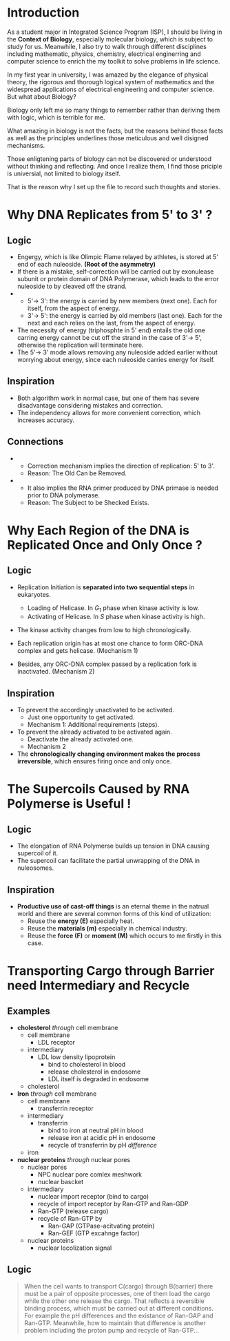 # Introduction
As a student major in Integrated Science Program (ISP), I should be living in the **Context of Biology**, especially molecular biology, which is subject to study for us. Meanwhile, I also try to walk through different disciplines including mathematic, physics, chemistry, electrical enginerring and computer science to enrich the my toolkit to solve problems in life science.

In my first year in university, I was amazed by the elegance of physical theory, the rigorous and thorough logical system of mathematics and the widespread applications of electrical engineering and computer science. But what about Biology?

Biology only left me so many things to remember rather than deriving them with logic, which is terrible for me.

What amazing in biology is not the facts, but the reasons behind those facts as well as the principles underlines those meticulous and well disigned mechanisms.

Those enligtening parts of biology can not be discovered or understood without thinking and reflecting. And once I realize them, I find those priciple is universial, not limited to biology itself.

That is the reason why I set up the file to record such thoughts and stories.

# Why DNA Replicates from 5' to 3' ?
## Logic
* Engergy, which is like Olimpic Flame relayed by athletes, is stored at 5' end of each nuleoside. **(Root of the asymmetry)**
* If there is a mistake, self-correction will be carried out by exonulease subunit or protein domain of DNA Polymerase, which leads to the error nuleoside to by cleaved off the strand.
* 
    * 5'$\rightarrow$ 3': the energy is carried by new members (next one). Each for itself, from the aspect of energy.
    * 3'$\rightarrow$ 5': the energy is carried by old members (last one). Each for the next and each relies on the last, from the aspect of energy.
* The necessity of energy (triphosphte in 5' end) entails the old one carring energy cannot be cut off the strand in the case of 3'$\rightarrow$ 5', otherwise the replication will terminate here.
* The 5'$\rightarrow$ 3' mode allows removing any nuleoside added earlier without worrying about energy, since each nuleoside carries energy for itself.
## Inspiration
* Both algorithm work in normal case, but one of them has severe disadvantage considering mistakes and correction.
* The independency allows for more convenient correction, which increases accuracy.
## Connections
* 
    * Correction mechanism implies the direction of replication: 5' to 3'.
    * Reason: The Old Can be Removed.
* 
    * It also implies the RNA primer produced by DNA primase is needed prior to DNA polymerase.
    * Reason: The Subject to be Shecked Exists.

# Why Each Region of the DNA is Replicated Once and Only Once ?
## Logic
* Replication Initiation is **separated into two sequential steps** in eukaryotes.
    * Loading of Helicase. In $G_1$ phase when kinase activity is low.
    * Activating of Helicase. In $S$ phase when kinase activity is high.

* The kinase activity changes from low to high chronologically.

* Each replication origin has at most one chance to form ORC-DNA complex and gets helicase. (Mechanism 1)

* Besides, any ORC-DNA complex passed by a replication fork is inactivated. (Mechanism 2)

## Inspiration

* To prevent the accordingly unactivated to be activated.
    * Just one opportunity to get activated.
    * Mechanism 1: Additional requirements (steps).
* To prevent the already activated to be activated again.
    * Deactivate the already activated one.
    * Mechanism 2
* The **chronologically changing environment makes the process irreversible**, which ensures firing once and only once.

# The Supercoils Caused by RNA Polymerse is Useful !

## Logic
* The elongation of RNA Polymerse builds up tension in DNA causing supercoil of it.
* The supercoil can facilitate the partial unwrapping of the DNA in nuleosomes.

## Inspiration
* **Productive use of cast-off things** is an eternal theme in the natrual world and there are several common forms of this kind of utilization:
  * Reuse the **energy (E)** especially heat.
  * Reuse the **materials (m)** especially in chemical industry.
  * Reuse the **force (F)** or **moment (M)** which occurs to me firstly in this case. 

# Transporting Cargo through Barrier need Intermediary and Recycle
## Examples
* **cholesterol** *through* cell membrane
  * cell membrane
    * LDL receptor
  * intermediary
    * LDL low density lipoprotein
      * bind to cholesterol in blood
      * release cholesterol in endosome
      * LDL itself is degraded in endosome
  * cholesterol
* **Iron** *through* cell membrane
  * cell membrane
    * transferrin receptor
  * intermediary
    * transferrin
      * bind to iron at neutral pH in blood
      * release iron at acidic pH in endosome
      * recycle of transferrin by pH *difference*
  * iron
* **nuclear proteins** *through* nuclear pores
  * nuclear pores
    * NPC nuclear pore comlex meshwork
    * nuclear bascket
  * intermediary
    * nuclear import receptor (bind to cargo)
    * recycle of import receptor by Ran-GTP and Ran-GDP
    * Ran-GTP (release cargo)
    * recycle of Ran-GTP by 
      * Ran-GAP (GTPase-acitvating protein)
      * Ran-GEF (GTP excahnge factor)
  * nuclear proteins 
    * nuclear locolization signal
  
## Logic
> When the cell wants to transport C(cargo) through B(barrier) there must be a pair of opposite processes,
> one of them load the cargo while the other one release the cargo.
> That reflects a reversible binding process, which must be carried out at different conditions.
> For example the pH differences and the existance of Ran-GAP and Ran-GTP.
> Meanwhile, how to maintain that difference is another problem including the proton pump and recycle of Ran-GTP...

